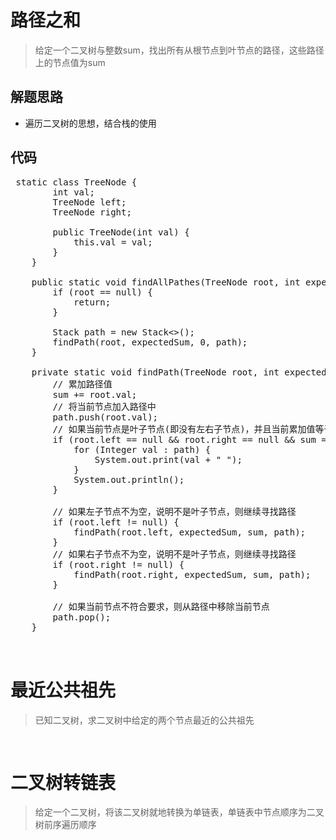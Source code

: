 # 路径之和
> 给定一个二叉树与整数sum，找出所有从根节点到叶节点的路径，这些路径上的节点值为sum
## 解题思路
- 遍历二叉树的思想，结合栈的使用
## 代码
<pre>
 static class TreeNode {
        int val;
        TreeNode left;
        TreeNode right;
 
        public TreeNode(int val) {
            this.val = val;
        }
    }
 
    public static void findAllPathes(TreeNode root, int expectedSum) {
        if (root == null) {
            return;
        }
 
        Stack<Integer> path = new Stack<>();
        findPath(root, expectedSum, 0, path);
    }
 
    private static void findPath(TreeNode root, int expectedSum, int sum, Stack<Integer> path) {
        // 累加路径值
        sum += root.val;
        // 将当前节点加入路径中
        path.push(root.val);
        // 如果当前节点是叶子节点(即没有左右子节点)，并且当前累加值等于期望值，则输出路径信息
        if (root.left == null && root.right == null && sum == expectedSum) {
            for (Integer val : path) {
                System.out.print(val + " ");
            }
            System.out.println();
        }
 
        // 如果左子节点不为空，说明不是叶子节点，则继续寻找路径
        if (root.left != null) {
            findPath(root.left, expectedSum, sum, path);
        }
        // 如果右子节点不为空，说明不是叶子节点，则继续寻找路径
        if (root.right != null) {
            findPath(root.right, expectedSum, sum, path);
        }
 
        // 如果当前节点不符合要求，则从路径中移除当前节点
        path.pop();
    }


</pre>
# 最近公共祖先
> 已知二叉树，求二叉树中给定的两个节点最近的公共祖先
<pre>

</pre>
# 二叉树转链表
> 给定一个二叉树，将该二叉树就地转换为单链表，单链表中节点顺序为二叉树前序遍历顺序
<pre>











































































































































































</pre>

# 侧面观察二叉树
# 